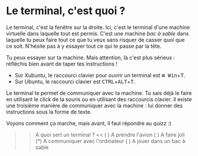 # Le terminal, c'est quoi ?

Le terminal, c'est la fenêtre sur la droite. Ici, c'est le terminal d'une machine virtuelle dans laquelle tout est permis. C'est une machine *bac à sable* dans laquelle tu peux faire tout ce que tu veux sans risquer de casser quoi que ce soit. N'hésite pas à y essayer tout ce qui te passe par la tête.

Tu peux essayer sur ta machine. Mais attention, là c'est plus sérieux : réfléchis bien avant de taper tes instructions !

* Sur Xubuntu, le raccourci clavier pour ouvrir un terminal est <kbd>⊞ Win</kbd>+<kbd>T</kbd>. 
* Sur Ubuntu, le raccourci clavier est <kbd>CTRL</kbd>+<kbd>ALT</kbd>+<kbd>T</kbd>. 


Le terminal te permet de communiquer avec ta machine. Tu sais déjà le faire en utilisant le click de la souris ou en utilisant des raccourcis clavier. Il existe une troisième manière de communiquer avec la machine : lui donner des instructions sous la forme de texte.

Voyons comment ça marche, mais avant, il faut répondre au quizz :)

>> A quoi sert un terminal ?  <<
( ) A prendre l'avion
( ) A faire joli
(*) A communiquer avec l'ordinateur
( ) A jouer dans un bac à sable

